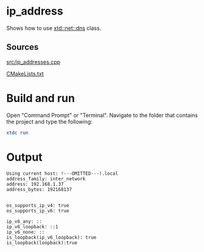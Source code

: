 # ip_address

Shows how to use [xtd::net::dns](https://gammasoft71.github.io/xtd/reference_guides/latest/classxtd_1_1net_1_1dns.html) class.

## Sources

[src/ip_addresses.cpp](src/ip_address.cpp)

[CMakeLists.txt](CMakeLists.txt)

# Build and run

Open "Command Prompt" or "Terminal". Navigate to the folder that contains the project and type the following:

```cmake
xtdc run
```

# Output

```
Using current host: !---OMITTED---!.local
address_family: inter_network
address: 192.168.1.37
address_bytes: 192168137


os_supports_ip_v4: true
os_supports_ip_v6: true

ip_v6_any: ::
ip_v6_loopback: ::1
ip_v6_none: ::
is_loopback(ip_v6_loopback): true
is_loopback(loopback):true
```
